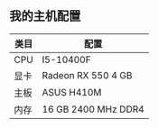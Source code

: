 ## 我的主机配置

| 类目 | 配置                |
| ---- | ------------------- |
| CPU  | I5-10400F           |
| 显卡 | Radeon RX 550 4 GB  |
| 主板 | ASUS H410M          |
| 内存 | 16 GB 2400 MHz DDR4 |

